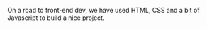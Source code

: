 On a road to front-end dev, we have used HTML, CSS and a bit of Javascript to build a nice project.
